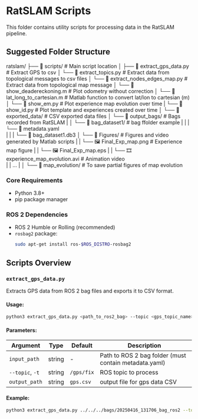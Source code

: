 # RatSLAM Scripts

This folder contains utility scripts for processing data in the RatSLAM pipeline.

## Suggested Folder Structure
ratslam/
├── 📁 scripts/ # Main script location
│ ├── 📄 extract_gps_data.py        # Extract GPS to csv 
│ └── 📄 extract_topics.py          # Extract data from topological messages to csv files
│ └── 📄 extract_nodes_edges_map.py # Extract data from topological map message
│ └── 📄 show_deadereckoning.m      # Plot odometry without correction 
│ └── 📄 lat_long_to_cartesian.m    # Matlab function to convert lat/lon to cartesian (m)
│ └── 📄 show_em.py                 # Plot experience map evolution over time
| └── 📄 show_id.py                 # Plot template and experiences created over time
│ └── 📁 exported_data/             # CSV exported data files
│ └── 📁 output_bags/               # Bags recorded from RatSLAM
| │ └── 📁 bag_dataset1/                    # bag ffolder example
| | | └── 📄 metadata.yaml              
| | | └── 📄 bag_dataset1.db3
│ └── 📁 Figures/                   # Figures and video generated by Matlab scripts
| | └── 🖼️  Final_Exp_map.png               # Experience map figure
| | └── 🖼️  Final_Exp_map.eps
| | └── 🎞️  experience_map_evolution.avi    # Animation video                
| | ...
| │ └── 📁 map_evolution/           # To save partial figures of map evolution                           

### Core Requirements
- Python 3.8+
- pip package manager

### ROS 2 Dependencies
- ROS 2 Humble or Rolling (recommended)
- `rosbag2` package:
  ```bash
  sudo apt-get install ros-$ROS_DISTRO-rosbag2

## Scripts Overview

### `extract_gps_data.py`
Extracts GPS data from ROS 2 bag files and exports it to CSV format.


#### Usage:
```bash
python3 extract_gps_data.py <path_to_ros2_bag> --topic <gps_topic_name> --gps_data <output_csv_path>
```

#### Parameters:
| Argument          | Type    | Default      | Description                                           |
|-------------------|---------|--------------|-------------------------------------------------------|
| `input_path`      | string  | -            | Path to ROS 2 bag folder (must contain metadata.yaml) |
| `--topic`, `-t`   | string  | `/gps/fix`   | ROS topic to process                                  |
| `output_path`     | string  | `gps.csv`    | output file for gps data CSV                          |

#### Example:

```bash
python3 extract_gps_data.py ../../../bags/20250416_131706_bag_ros2 --topic /surveyor/gps_fix --gps_data exported_data/gps.csv
```




